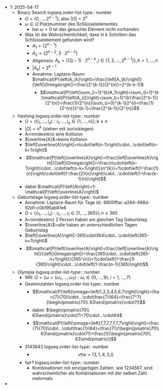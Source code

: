 - 1: 2025-04-17
	- Binary Search
	  logseq.order-list-type:: number
		- $\Omega=\left\lbrace0,...,2^{n-1}\right\rbrace$, also $\left|\Omega\right|=2^{n}$
		- $\omega\in\Omega$ Platznummer des Schlüsselelementes
			- bei $\omega=0$ ist das gesuchte Element nicht vorhanden
		- Was ist die Wahrscheinlichkeit, dass in k Schritten das Schlüsselelement gefunden wird?
			- $A_1=\left\lbrace2^{n-1}\right\rbrace$
			- $A_2=\left\lbrace2^{n-2},3\cdot2^{n-2}\right\rbrace$
			- Allgemein: $A_{k}=\left\lbrace\left(2j-1\right)\cdot2^{n-k},j\in\left\lbrace1,2,...,2^{k-1}\right\rbrace\right\rbrace,k=1,...,n$
			- $\left|A_{k}\right|=2^{k-1}$
			- Annahme: Laplace-Raum: $\mathcal{P}\left(A_{k}\right)=\frac{\left|A_{k}\right|}{\left|\Omega\right|}=\frac{2^{k-1}}{2^{n}}=2^{k-n-1}$
				- $$\mathcal{P}\left(\sum_{i=1}^{k}A_1\right)=\sum_{i=1}^{k}\mathcal{P}\left(A_{i}\right)=\sum_{i=1}^{k}\frac{2^{i-1}}{2^{n}}=\frac{1}{2^{n}}\sum_{i=0}^{k-1}2^{i}=\frac{1}{2^{n}}2^{k-1}=\frac{2^{k-1}}{2^{n}}$$
	- Hashing
	  logseq.order-list-type:: number
		- $\Omega=\left\lbrace\left(i_1,...,i_{a}\right):i_1,...,i_{a}\in\left\lbrace1,...,n\right\rbrace\right\rbrace;k\leq n$
		- $\left|\Omega\right|=n^{k}$ (ziehen mit zurücklegen)
		- A=mindestenz eine Kollision
		- $\overline{A}$=keine Kollision
		- $\left|\overline{A}\right|=n\cdot\left(n-1\right)\cdot...\cdot\left(n-k+1\right)$
		- $$\mathcal{P}\left(\overline{A}\right)=\frac{\left|\overline{A}\right|}{\left|\Omega\right|}=\frac{n\cdot\left(n-1\right)\cdot...\cdot\left(n-k+1\right)}{n^{k}}=1\cdot\left(1-\frac{1}{n}\right)\cdot\left(1-\frac{2}{n}\right)\cdot...\cdot\left(1-\frac{k-1}{n}\right)$$
		- dabei $\mathcal{P}\left(A\right)=1-\mathcal{P}\left(\overline{A}\right)$
	- Geburtstage
	  logseq.order-list-type:: number
		- Annahme: Laplace-Raum für Tage
		  id:: 6800ffac-a264-488d-92d1-c0b195ab81e6
		- $\Omega=\left\lbrace\left(i_1,...,i_{n}\right):i_1,...,i_1\in\left\lbrace1,...,365\right\rbrace\right\rbrace;n\leq365$
		- A=mindestenz 2 Person haben am gleichen Tag Geburtstag
		- $\overline{A}$=alle haben an unterschiedlichen Tagen Geburtstag
		- $\left|\overline{A}\right|=365\cdot364\cdot...\cdot\left(365-n+1\right)$
		- $$\mathcal{P}\left(\overline{A}\right)=\frac{\left|\overline{A}\right|}{\left|\Omega\right|}=\frac{365\cdot...\cdot\left(365-n+1\right)}{365^{n}}=1\cdot\left(1-\frac{1}{365}\right)\cdot...\cdot\left(1-\frac{n-1}{365}\right)$$
	- Olympia
	  logseq.order-list-type:: number
		- WR: $\Omega=\left\lbrace\omega=\left(\omega_1,...,\omega_7\right):\omega_{i}\in\left\lbrace0,...,9\right\rbrace,i=1,...,7\right\rbrace$
		- Gewinnzahlen
		  logseq.order-list-type:: number
			- $$\mathcal{P}\left(\omega=\left(1,2,3,4,5,6,7\right)\right)=\frac{7}{70}\cdot...\cdot\frac{7}{64}=\frac{7^7}{\begin{pmatrix}70\\ 63\end{pmatrix}\cdot7!}$$
			- dabei: $\begin{pmatrix}70\\ 63\end{pmatrix}\cdot7!=70\cdot...\cdot64$
			- $$\mathcal{P}\left(\omega=\left(7,7,7,7,7,7,7\right)\right)=\frac{7}{70}\cdot...\cdot\frac{1}{64}=\frac{7!}{\begin{pmatrix}70\\ 63\end{pmatrix}\cdot7!}=\frac{1}{\begin{pmatrix}70\\ 63\end{pmatrix}}$$
		- 3143643
		  logseq.order-list-type:: number
			- $$\mathcal{P}\left(w=\left(3,1,4,3,\right)\right)$$
		- fair?
		  logseq.order-list-type:: number
			- Kombinationen mit einzigartigen Zahlen, wie 1234567, sind wahrscheinlicher als Kombinationen mit der selben Zahl mehrmals
-